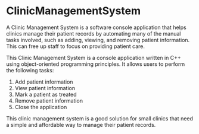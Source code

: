 # ClinicManagementSystem
A Clinic Management System is a software console application that helps clinics manage their patient records by automating many of the manual tasks involved, such as adding, viewing, and removing patient information. This can free up staff to focus on providing patient care.

This Clinic Management System is a console application written in C++ using object-oriented programming principles. It allows users to perform the following tasks:
1. Add patient information
2. View patient information
3. Mark a patient as treated
4. Remove patient information
5. Close the application

This clinic management system is a good solution for small clinics that need a simple and affordable way to manage their patient records.
